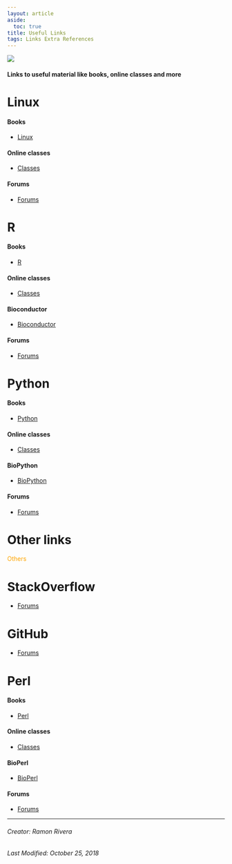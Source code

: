 ```yaml
---
layout: article
aside:
  toc: true
title: Useful Links
tags: Links Extra References
---
```

 
![](https://i.imgur.com/KMVYY8O.png)    

#### Links to useful material like books, online classes and more

# Linux
#### Books
- [Linux]()
#### Online classes
- [Classes]()
#### Forums
- [Forums]()  

# R
#### Books
- [R]()
#### Online classes
- [Classes]()
#### Bioconductor
- [Bioconductor]()
#### Forums
- [Forums]()

# Python
#### Books
- [Python]()
#### Online classes
- [Classes]()
#### BioPython
- [BioPython]()
#### Forums
- [Forums]()  
  
# Other links  
<span style="color:orange;">Others</span>  

# StackOverflow
- [Forums]()

# GitHub
- [Forums]()  

# Perl
#### Books
- [Perl]()
#### Online classes
- [Classes]()
#### BioPerl
- [BioPerl]()
#### Forums
- [Forums]()


---
###### Creator: Ramon Rivera  
###### Last Modified: October 25, 2018  
